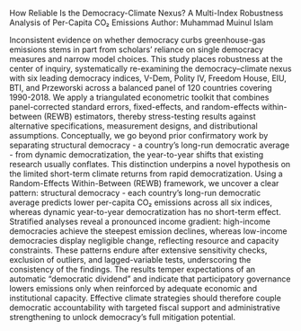 How Reliable Is the Democracy-Climate Nexus? A Multi-Index Robustness Analysis of Per-Capita CO₂ Emissions
Author: Muhammad Muinul Islam

Inconsistent evidence on whether democracy curbs greenhouse-gas emissions stems in part from scholars’ reliance on single democracy measures and narrow model choices. This study places robustness at the center of inquiry, systematically re-examining the democracy–climate nexus with six leading democracy indices, V-Dem, Polity IV, Freedom House, EIU, BTI, and Przeworski across a balanced panel of 120 countries covering 1990-2018. We apply a triangulated econometric toolkit that combines panel-corrected standard errors, fixed-effects, and random-effects within-between (REWB) estimators, thereby stress-testing results against alternative specifications, measurement designs, and distributional assumptions. Conceptually, we go beyond prior confirmatory work by separating structural democracy - a country’s long-run democratic average - from dynamic democratization, the year-to-year shifts that existing research usually conflates. This distinction underpins a novel hypothesis on the limited short-term climate returns from rapid democratization.
Using a Random-Effects Within-Between (REWB) framework, we uncover a clear pattern: structural democracy - each country’s long-run democratic average predicts lower per-capita CO₂ emissions across all six indices, whereas dynamic year-to-year democratization has no short-term effect. Stratified analyses reveal a pronounced income gradient: high-income democracies achieve the steepest emission declines, whereas low-income democracies display negligible change, reflecting resource and capacity constraints. These patterns endure after extensive sensitivity checks, exclusion of outliers, and lagged-variable tests, underscoring the consistency of the findings.
The results temper expectations of an automatic “democratic dividend” and indicate that participatory governance lowers emissions only when reinforced by adequate economic and institutional capacity. Effective climate strategies should therefore couple democratic accountability with targeted fiscal support and administrative strengthening to unlock democracy’s full mitigation potential.
